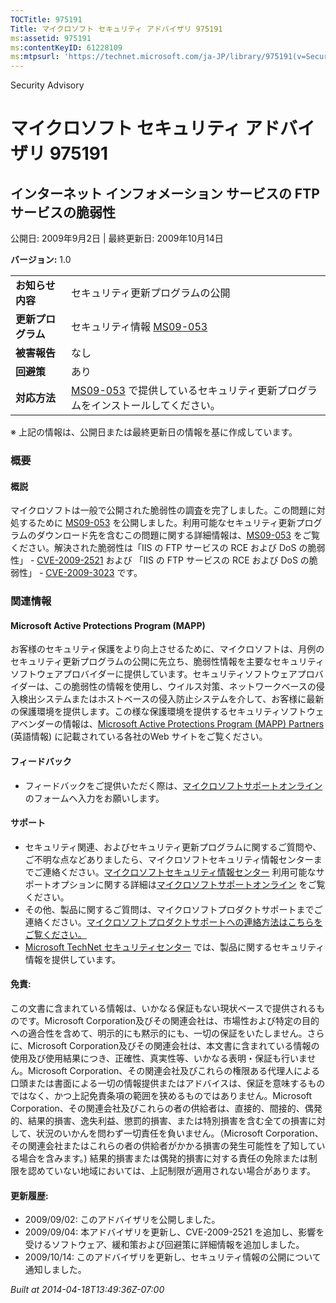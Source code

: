 ```yaml
---
TOCTitle: 975191
Title: マイクロソフト セキュリティ アドバイザリ 975191
ms:assetid: 975191
ms:contentKeyID: 61228109
ms:mtpsurl: 'https://technet.microsoft.com/ja-JP/library/975191(v=Security.10)'
---
```


Security Advisory

マイクロソフト セキュリティ アドバイザリ 975191
===============================================

インターネット インフォメーション サービスの FTP サービスの脆弱性
-----------------------------------------------------------------

公開日: 2009年9月2日 | 最終更新日: 2009年10月14日

**バージョン:** 1.0

|                    |                                                                                                                                          |
|--------------------|------------------------------------------------------------------------------------------------------------------------------------------|
| **お知らせ内容**   | セキュリティ更新プログラムの公開                                                                                                         |
| **更新プログラム** | セキュリティ情報 [MS09-053](http://technet.microsoft.com/security/bulletin/ms09-053)                                                     |
| **被害報告**       | なし                                                                                                                                     |
| **回避策**         | あり                                                                                                                                     |
| **対応方法**       | [MS09-053](http://technet.microsoft.com/security/bulletin/ms09-053) で提供しているセキュリティ更新プログラムをインストールしてください。 |

※ 上記の情報は、公開日または最終更新日の情報を基に作成しています。

### 概要

#### 概説

マイクロソフトは一般で公開された脆弱性の調査を完了しました。この問題に対処するために [MS09-053](http://technet.microsoft.com/security/bulletin/ms09-053) を公開しました。利用可能なセキュリティ更新プログラムのダウンロード先を含むこの問題に関する詳細情報は、[MS09-053](http://technet.microsoft.com/security/bulletin/ms09-053) をご覧ください。解決された脆弱性は「IIS の FTP サービスの RCE および DoS の脆弱性」 - [CVE-2009-2521](http://www.cve.mitre.org/cgi-bin/cvename.cgi?name=cve-2009-2521) および 「IIS の FTP サービスの RCE および DoS の脆弱性」 - [CVE-2009-3023](http://www.cve.mitre.org/cgi-bin/cvename.cgi?name=cve-2009-3023) です。

### 関連情報

#### Microsoft Active Protections Program (MAPP)

お客様のセキュリティ保護をより向上させるために、マイクロソフトは、月例のセキュリティ更新プログラムの公開に先立ち、脆弱性情報を主要なセキュリティソフトウェアプロバイダーに提供しています。セキュリティソフトウェアプロバイダーは、この脆弱性の情報を使用し、ウイルス対策、ネットワークベースの侵入検出システムまたはホストベースの侵入防止システムを介して、お客様に最新の保護環境を提供します。この様な保護環境を提供するセキュリティソフトウェアベンダーの情報は、[Microsoft Active Protections Program (MAPP) Partners](http://www.microsoft.com/security/msrc/mapp/partners.mspx) (英語情報) に記載されている各社のWeb サイトをご覧ください。

#### フィードバック

-   フィードバックをご提供いただく際は、[マイクロソフトサポートオンライン](https://support.microsoft.com/common/survey.aspx?scid=sw;en;1257&showpage=1&ws=technet&sd=tech) のフォームへ入力をお願いします。

#### サポート

-   セキュリティ関連、およびセキュリティ更新プログラムに関するご質問や、ご不明な点などありましたら、マイクロソフトセキュリティ情報センターまでご連絡ください。[マイクロソフトセキュリティ情報センター](http://www.microsoft.com/japan/security/sicinfo.mspx) 利用可能なサポートオプションに関する詳細は[マイクロソフトサポートオンライン](http://support.microsoft.com/) をご覧ください。
-   その他、製品に関するご質問は、マイクロソフトプロダクトサポートまでご連絡ください。[マイクロソフトプロダクトサポートへの連絡方法はこちらをご覧ください。](http://support.microsoft.com/select/?target=assistance)
-   [Microsoft TechNet セキュリティセンター](http://technet.microsoft.com/ja-jp/security/default.aspx) では、製品に関するセキュリティ情報を提供しています。

#### 免責:

この文書に含まれている情報は、いかなる保証もない現状ベースで提供されるものです。Microsoft Corporation及びその関連会社は、市場性および特定の目的への適合性を含めて、明示的にも黙示的にも、一切の保証をいたしません。さらに、Microsoft Corporation及びその関連会社は、本文書に含まれている情報の使用及び使用結果につき、正確性、真実性等、いかなる表明・保証も行いません。Microsoft Corporation、その関連会社及びこれらの権限ある代理人による口頭または書面による一切の情報提供またはアドバイスは、保証を意味するものではなく、かつ上記免責条項の範囲を狭めるものではありません。Microsoft Corporation、その関連会社及びこれらの者の供給者は、直接的、間接的、偶発的、結果的損害、逸失利益、懲罰的損害、または特別損害を含む全ての損害に対して、状況のいかんを問わず一切責任を負いません。（Microsoft Corporation、その関連会社またはこれらの者の供給者がかかる損害の発生可能性を了知している場合を含みます。) 結果的損害または偶発的損害に対する責任の免除または制限を認めていない地域においては、上記制限が適用されない場合があります。

#### 更新履歴:

-   2009/09/02: このアドバイザリを公開しました。
-   2009/09/04: 本アドバイザリを更新し、CVE-2009-2521 を追加し、影響を受けるソフトウェア、緩和策および回避策に詳細情報を追加しました。
-   2009/10/14: このアドバイザリを更新し、セキュリティ情報の公開について通知しました。

*Built at 2014-04-18T13:49:36Z-07:00*
